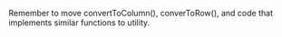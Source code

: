 
Remember to move convertToColumn(), converToRow(), and code that implements similar functions to utility.
